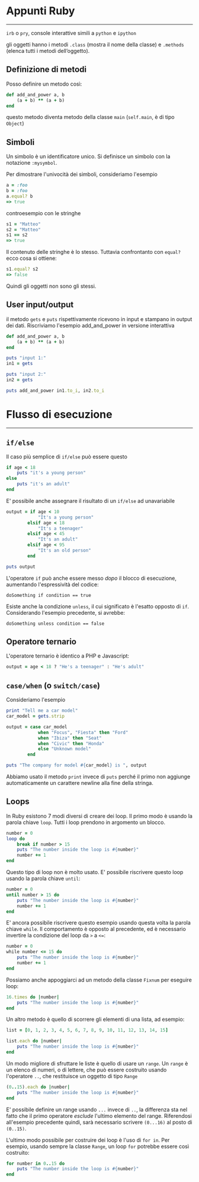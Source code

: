 # Appunti Ruby
--------------

``irb`` o ``pry``, console interattive simili a ``python`` e ``ipython``

gli oggetti hanno i metodi ``.class`` (mostra il nome della classe) e ``.methods`` (elenca tutti i metodi dell’oggetto).

## Definizione di metodi

Posso definire un metodo così:

```ruby
def add_and_power a, b
	(a + b) ** (a + b)
end
```

questo metodo diventa metodo della classe ``main`` (``self.main``, è di tipo ``Object``)


## Simboli

Un simbolo è un identificatore unico. Si definisce un simbolo con la notazione ``:mysymbol``.

Per dimostrare l'univocità dei simboli, consideriamo l'esempio

```ruby
a = :foo
b = :foo
a.equal? b
=> true
```

controesempio con le stringhe

```ruby
s1 = "Matteo"
s2 = "Matteo"
s1 == s2
=> true
```

Il contenuto delle stringhe è lo stesso. Tuttavia confrontanto con ``equal?`` ecco cosa si ottiene:

```ruby
s1.equal? s2
=> false
```

Quindi gli oggetti non sono gli stessi.

## User input/output

il metodo ``gets`` e ``puts`` rispettivamente ricevono in input e stampano in output dei dati. Riscriviamo l'esempio add_and_power in versione interattiva

```ruby
def add_and_power a, b
	(a + b) ** (a + b)
end

puts "input 1:"
in1 = gets

puts "input 2:"
in2 = gets

puts add_and_power in1.to_i, in2.to_i
```

# Flusso di esecuzione
----------------------

## ``if/else``

Il caso più semplice di ``if/else`` può essere questo

```ruby
if age < 18
	puts "it's a young person"
else
	puts "it's an adult"
end
```

E' possibile anche assegnare il risultato di un ``if/else`` ad unavariabile

```ruby
output = if age < 10
			"It's a young person"
		elsif age < 18
			"It's a teenager"
		elsif age < 45
			"It's an adult"
		elsif age < 95
			"It's an old person"
		end

puts output
```

L'operatore ``if`` può anche essere messo *dopo* il blocco di esecuzione, aumentando l'espressività del codice:

	doSomething if condition == true

Esiste anche la condizione ``unless``, il cui significato è l'esatto opposto di ``if``. Considerando l'esempio precedente, si avrebbe:

	doSomething unless condition == false

## Operatore ternario

L'operatore ternario è identico a PHP e Javascript:

```ruby
output = age < 18 ? "He's a teenager" : "He's adult"
```

## ``case/when`` (o ``switch/case``)

Consideriamo l'esempio

```ruby
print "Tell me a car model"
car_model = gets.strip

output = case car_model
			when "Focus", "Fiesta" then "Ford"
			when "Ibiza" then "Seat"
			when "Civic" then "Honda"
			else "Unknown model"
		end

puts "The company for model #{car_model} is ", output
```

Abbiamo usato il metodo ``print`` invece di ``puts`` perché il primo non aggiunge automaticamente un carattere newline alla fine della stringa.

## Loops

In Ruby esistono 7 modi diversi di creare dei loop. Il primo modo è usando la parola chiave ``loop``. Tutti i loop prendono in argomento un blocco.

```ruby
number = 0
loop do
	break if number > 15
	puts "The number inside the loop is #{number}"
	number += 1
end
```

Questo tipo di loop non è molto usato. E' possibile riscrivere questo loop usando la parola chiave ``until``:

```ruby
number = 0
until number > 15 do
	puts "The number inside the loop is #{number}"
	number += 1
end
```

E' ancora possibile riscrivere questo esempio usando questa volta la parola chiave ``while``. Il comportamento è opposto al precedente, ed è necessario invertire la condizione del loop da ``>`` a ``<=``:

```ruby
number = 0
while number <= 15 do
	puts "The number inside the loop is #{number}"
	number += 1
end
```

Possiamo anche appoggiarci ad un metodo della classe ``Fixnum`` per eseguire loop:

```ruby
16.times do |number|
	puts "The number inside the loop is #{number}"
end
```

Un altro metodo è quello di scorrere gli elementi di una lista, ad esempio:

```ruby
list = [0, 1, 2, 3, 4, 5, 6, 7, 8, 9, 10, 11, 12, 13, 14, 15]

list.each do |number|
	puts "The number inside the loop is #{number}"
end
```

Un modo migliore di sfruttare le liste è quello di usare un ``range``. Un ``range`` è un elenco di numeri, o di lettere, che può essere costruito usando l'operatore ``..``, che restituisce un oggetto di tipo ``Range``

```ruby
(0..15).each do |number|
	puts "The number inside the loop is #{number}"
end
```

E' possibile definire un range usando ``...`` invece di ``..``, la differenza sta nel fatto che il primo operatore *esclude* l'ultimo elemento del range. Riferendosi all'esempio precedente quindi, sarà necessario scrivere ``(0...16)`` al posto di ``(0..15)``.

L'ultimo modo possibile per costruire dei loop è l'uso di ``for in``. Per esempio, usando sempre la classe ``Range``, un loop ``for`` potrebbe essere così costruito:

```ruby
for number in 0..15 do
	puts "The number inside the loop is #{number}"
end
```
